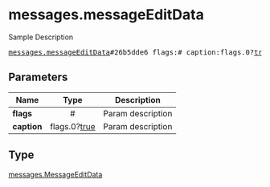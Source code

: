 # messages.messageEditData

Sample Description

<pre>
<a href="../constructor/messages.messageEditData.md">messages.messageEditData</a>#26b5dde6 flags:# caption:flags.0?<a href="../type/true.md">true</a> = <a href="../type/messages.MessageEditData.md">messages.MessageEditData</a>;
</pre>
## Parameters

| Name | Type | Description |
|------|:----:|-------------|
| **flags** | # | Param description |
| **caption** | flags.0?<a href="../type/true.md">true</a> | Param description |

## Type

<a href="../type/messages.MessageEditData.md">messages.MessageEditData</a>

